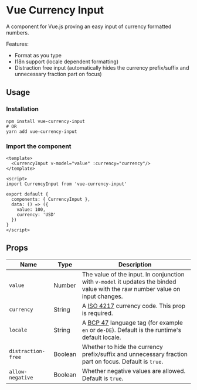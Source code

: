# Vue Currency Input
A component for Vue.js proving an easy input of currency formatted numbers.

Features:
* Format as you type
* I18n support (locale dependent formatting) 
* Distraction free input (automatically hides the currency prefix/suffix and unnecessary fraction part on focus)

## Usage
### Installation

    npm install vue-currency-input
    # OR
    yarn add vue-currency-input

### Import the component

    <template>
      <CurrencyInput v-model="value" :currency="currency"/>
    </template>
    
    <script>
    import CurrencyInput from 'vue-currency-input'
    
    export default {
      components: { CurrencyInput },
      data: () => ({
        value: 100,
        currency: 'USD'
      })
    }
    </script>

    
## Props

Name | Type | Description
--- | --- | --- 
`value` | Number |  The value of the input. In conjunction with `v-model` it updates the binded value with the raw number value on input changes.
`currency` | String | A [ISO 4217](https://en.wikipedia.org/wiki/ISO_4217) currency code. This prop is required.
`locale` | String | A [BCP 47](https://tools.ietf.org/html/bcp47) language tag (for example `en` or `de-DE`). Default is the runtime's default locale.
`distraction-free` | Boolean | Whether to hide the currency prefix/suffix and unnecessary fraction part on focus. Default is `true`.
`allow-negative` | Boolean | Whether negative values are allowed. Default is `true`.
